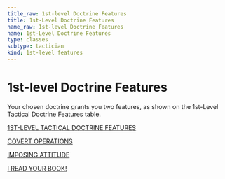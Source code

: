 ```yaml
---
title_raw: 1st-level Doctrine Features
title: 1st-Level Doctrine Features
name_raw: 1st-level Doctrine Features
name: 1st-Level Doctrine Features
type: classes
subtype: tactician
kind: 1st-level features
---
```


# 1st-level Doctrine Features

Your chosen doctrine grants you two features, as shown on the 1st-Level Tactical Doctrine Features table.

[1ST-LEVEL TACTICAL DOCTRINE FEATURES](./1st-Level%20Tactical%20Doctrine%20Features.md)

[COVERT OPERATIONS](./Covert%20Operations.md)

[IMPOSING ATTITUDE](./Imposing%20Attitude.md)

[I READ YOUR BOOK!](./I%20Read%20Your%20Book.md)
